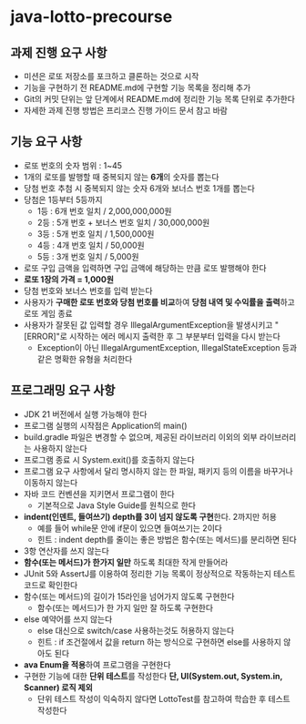 # java-lotto-precourse


## 과제 진행 요구 사항
- 미션은 로또 저장소를 포크하고 클론하는 것으로 시작
- 기능을 구현하기 전 README.md에 구현할 기능 목록을 정리해 추가
- Git의 커밋 단위는 앞 단계에서 README.md에 정리한 기능 목록 단위로 추가한다
- 자세한 과제 진행 방법은 프리코스 진행 가이드 문서 참고 바람

## 기능 요구 사항
- 로또 번호의 숫자 범위 : 1~45
- 1개의 로또를 발행할 때 중복되지 않는 **6개**의 숫자를 뽑는다
- 당첨 번호 추첨 시 중복되지 않는 숫자 6개와 보너스 번호 1개를 뽑는다
- 당첨은 1등부터 5등까지
  * 1등 : 6개 번호 일치 / 2,000,000,000원
  * 2등 : 5개 번호 + 보너스 번호 일치 / 30,000,000원
  * 3등 : 5개 번호 일치 / 1,500,000원
  * 4등 : 4개 번호 일치 / 50,000원
  * 5등 : 3개 번호 일치 / 5,000원
- 로또 구입 금액을 입력하면 구입 금액에 해당하는 만큼 로또 발행해야 한다
- **로또 1장의 가격 = 1,000원**
- 당첨 번호와 보너스 번호를 입력 받는다
- 사용자가 **구매한 로또 번호와 당첨 번호를 비교**하여 **당첨 내역 및 수익률을 출력**하고 로또 게임 종료
- 사용자가 잘못된 값 입력할 경우 IllegalArgumentException을 발생시키고 "[ERROR]"로 시작하는 에러 메시지 출력한 후 그 부분부터 입력을 다시 받는다
  * Exception이 아닌 IllegalArgumentException, IllegalStateException 등과 같은 명확한 유형을 처리한다

## 프로그래밍 요구 사항
- JDK 21 버전에서 실행 가능해야 한다
- 프로그램 실행의 시작점은 Application의 main()
- build.gradle 파일은 변경할 수 없으며, 제공된 라이브러리 이외의 외부 라이브러리는 사용하지 않는다
- 프로그램 종료 시 System.exit()를 호출하지 않는다
- 프로그램 요구 사항에서 달리 명시하지 않는 한 파일, 패키지 등의 이름을 바꾸거나 이동하지 않는다
- 자바 코드 컨벤션을 지키면서 프로그램이 한다
  * 기본적으로 Java Style Guide를 원칙으로 한다
- **indent(인덴트, 들여쓰기) depth를 3이 넘지 않도록 구현**한다. 2까지만 허용
  * 예를 들어 while문 안에 if문이 있으면 들여쓰기는 2이다
  * 힌트 : indent depth를 줄이는 좋은 방법은 함수(또는 메서드)를 분리하면 된다
- 3항 연산자를 쓰지 않는다
- **함수(또는 메서드)가 한가지 일만** 하도록 최대한 작게 만들어라
- JUnit 5와 AssertJ를 이용하여 정리한 기능 목록이 정상적으로 작동하는지 테스트 코드로 확인한다
- 함수(또는 메서드)의 길이가 15라인을 넘어가지 않도록 구현한다
  * 함수(또는 메서드)가 한 가지 일만 잘 하도록 구현한다
- else 예약어를 쓰지 않는다
  * else 대신으로 switch/case 사용하는것도 허용하지 않는다
  * 힌트 : if 조건절에서 값을 return 하는 방식으로 구현하면 else를 사용하지 않아도 된다
- **ava Enum을 적용**하여 프로그램을 구현한다
- 구현한 기능에 대한 **단위 테스트**를 작성한다 **단, UI(System.out, System.in, Scanner) 로직 제외**
  * 단위 테스트 작성이 익숙하지 않다면 LottoTest를 참고하여 학습한 후 테스트 작성한다
